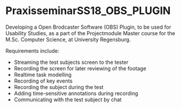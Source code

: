 # PraxisseminarSS18_OBS_PLUGIN

Developing  a Open Brodcaster Software (OBS) Plugin, to be used for Usability Studies, as a part of the Projectmodule Master course for the M.Sc. Computer Science, at University Regensburg.

Requirements include:

  - Streaming the test subjects screen to the tester
  - Recording the screen for later reviewing of the footage
  - Realtime task modelling 
  - Recording of key events
  - Recording the subject during the test
  - Adding time-sensitive annotations during recording
  - Communicating with the test subject by chat


